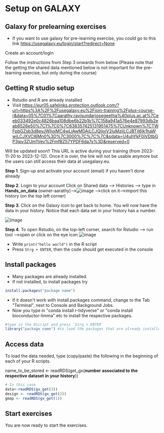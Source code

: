 # Setup on GALAXY
## Galaxy for prelearning exercises
* If you want to use galaxy for pre-learning exercise, you could go to this link
https://usegalaxy.eu/login/start?redirect=None

Create an account/login

Follow the instructions from Step 3 onwards from below (Please note that the getting the shared data mentioned below is not important for the pre-learning exercise, but only during the course)

## Getting R studio setup
* Rstudio and R are already installed
* Visit 
https://eur05.safelinks.protection.outlook.com/?url=https%3A%2F%2Fusegalaxy.eu%2Fjoin-training%2Fplus-course-r&data=05%7C01%7Caarathy.ravisundarjosegeetha%40plus.ac.at%7Ceeb033492e0c4826baa108dbe6b22b1b%7C158a941a576e4e87993db2eab8526e50%7C1%7C0%7C638357425131951475%7CUnknown%7CTWFpbGZsb3d8eyJWIjoiMC4wLjAwMDAiLCJQIjoiV2luMzIiLCJBTiI6Ik1haWwiLCJXVCI6Mn0%3D%7C3000%7C%7C%7C&sdata=U4uhYkF0iVDtbGP3jpv3ZUm1Vev%2FmfBZ57YPDF6da7s%3D&reserved=0

Will be updated soon!!
This URL is active during your training (from 2023-11-20 to 2023-12-12). Once it is over, the link will not be usable
anymore but the users can still access their data at usegalaxy.eu.

**Step 1**. Sign-up and activate your account (email) if you haven't done already

**Step 2**. Login to your account
 Click on Shared data --> Histories --> type in  **Hands_on_data** (owner-aarathy)-->![image](https://github.com/csbg/Hands-on-Biomedical-Data/assets/96147982/32dac7c2-904d-494e-97ea-454aee0f80bf)
-->click on it-->import this history (on the top left corner)

**Step 3**. Click on the Galaxy icon to get back to home. You will now have the data in your history. Notice that each data set in your history has a number.

  ![image](https://github.com/csbg/Hands-on-Biomedical-Data/assets/96147982/ce98f67a-7a33-4401-9103-6d6dcb4d0f63)


**Step 4**. To open Rstudio, on the top-left corner, search for Rstudio
--> run tool -->open or click on the eye icon
  ![image](https://github.com/csbg/Hands-on-Biomedical-Data/assets/96147982/e5fc5127-2597-4522-9d57-77f2dadca9dc)

* Write `print("hello world")` in the R script
* Press `Strg + ENTER`, then the code should get executed in the console


## Install packages
* Many packages are already installed. 
* If not installed, to install packages try
```R
install.packages("package name")
```
* If it doesn't work with install.packages command, change to the Tab "Terminal", next to Console and Background Jobs.
* Now you type in "conda install r-tidyverse" or "conda install bioconductor-limma" etc to install the respective packages.
```R
#type in the Rscript and press `Strg + ENTER`
library("package name") #to load the packages that are already installed
```
## Access data
To load the data needed, type (copy/paste) the following in the beginning of each of your R scripts.

name_to_be_stored <- readRDS(get_gx(**number associated to the respective dataset in your history**))
```R
# In this case
data<-readRDS(gx_get(3))
design <- readRDS(gx_get(2))
gmap <- readRDS(gx_get(1))
```

## Start exercises
You are now ready to start the exercises.
